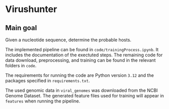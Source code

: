 # Virushunter
## Main goal
Given a nucleotide sequence, determine the probable hosts.

The implemented pipeline can be found in `code/trainingProcess.ipynb`. It includes the documentation of the exectuted steps. The remaining code for data download, preprocessing, and training can be found in the relevant folders in `code`.

The requirements for running the code are Python version `3.12` and the packages specified in `requirements.txt`.

The used genomic data in `viral_genomes` was downloaded from the NCBI Genome Dataset. The generated feature files used for training will appear in `features` when running the pipeline.